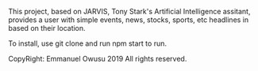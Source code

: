 This project, based on JARVIS, Tony Stark's Artificial Intelligence assitant,
provides a user with simple events, news, stocks, sports, etc headlines in
based on their location.

To install, use git clone and run npm start to run.


CopyRight: Emmanuel Owusu 2019
All rights reserved. 
